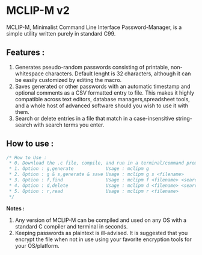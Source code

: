 # MCLIP-M v2

MCLIP-M, Minimalist Command Line Interface Password-Manager, is a simple utility written purely in standard C99.

## Features :
1. Generates pseudo-random passwords consisting of printable, non-whitespace characters. Default lenght is 32 characters, although it can be easily customized by editing the macro.
2. Saves generated or other passwords with an automatic timestamp and optional comments as a CSV formatted entry to file. This makes it highly compatible across text editors, database managers,spreadsheet tools, and a whole host of advanced software should you wish to use it with them.
3. Search or delete entries in a file that match in a case-insensitive string-search with search terms you enter. 

## How to use :
```c
/* How to Use :
 * 0. Download the .c file, compile, and run in a terminal/command prompt with any of the below options :
 * 1. Option : g,generate            Usage : mclipm g        
 * 2. Option : g & s,generate & save Usage : mclipm g s <filename>
 * 3. Option : f,find                Usage : mclipm f <filename> <search_term> [search_term]...
 * 4. Option : d,delete              Usage : mclipm d <filename> <search_term> [search_term]...
 * 5. Option : r,read                Usage : mclipm r <filename>
 */
 ```
**Notes :** 
1. Any version of MCLIP-M can be compiled and used on any OS with a standard C compiler and terminal in seconds.
2. Keeping passwords as plaintext is ill-advised. It is suggested that you  encrypt the file when not in use using your favorite
encryption tools for your OS/platform.
